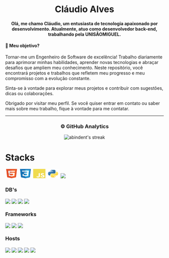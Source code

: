 <h1 align="center">Cláudio Alves</h1></h1>

<h4 align="center">Olá, me chamo Cláudio, um entusiasta de tecnologia apaixonado por desenvolvimento. Atualmente, atuo como desenvolvedor back-end, trabalhando pela UNISÃOMIGUEL.</h4>

<h4>🎯 Meu objetivo?</h4>
<p>Tornar-me um Engenheiro de Software de excelência! Trabalho diariamente para aprimorar minhas habilidades, aprender novas tecnologias e abraçar desafios que ampliem meu conhecimento. Neste repositório, você encontrará projetos e trabalhos que refletem meu progresso e meu compromisso com a evolução constante.</p>


Sinta-se à vontade para explorar meus projetos e contribuir com sugestões, dicas ou colaborações.

Obrigado por visitar meu perfil. Se você quiser entrar em contato ou saber mais sobre meu trabalho, fique à vontade para me contatar.

----

<h3 align="center">⚙️  GitHub Analytics</h3>

<div display="flex" align="center">
  <img alt="abindent's streak" src="https://github-readme-streak-stats.herokuapp.com?user=claudioavgo&theme=radical&locale=pt-br"/>
</div>

# Stacks
<div style="flex">
  <img  height="30" width="40" src="https://raw.githubusercontent.com/devicons/devicon/master/icons/html5/html5-original.svg">
  <img height="30" width="40" src="https://raw.githubusercontent.com/devicons/devicon/master/icons/css3/css3-original.svg">
  <img alt="Rafa-Js" height="30" width="40" src="https://raw.githubusercontent.com/devicons/devicon/master/icons/javascript/javascript-plain.svg">
  <img height="30" width="40" src="https://raw.githubusercontent.com/devicons/devicon/master/icons/python/python-original.svg">
  <img src="https://img.shields.io/badge/c-%2300599C.svg?style=for-the-badge&logo=c&logoColor=white">
</div>

### DB's
<div style="flex">
<img align="center" src="https://img.shields.io/badge/postgres-%23316192.svg?style=for-the-badge&logo=postgresql&logoColor=white)https://img.shields.io/badge/postgres-%23316192.svg?style=for-the-badge&logo=postgresql&logoColor=white">
<img align="center" src="https://img.shields.io/badge/MongoDB-%234ea94b.svg?style=for-the-badge&logo=mongodb&logoColor=white">
<img align="center" src="https://img.shields.io/badge/mysql-%2300f.svg?style=for-the-badge&logo=mysql&logoColor=white">
<img align="center" src="https://img.shields.io/badge/Supabase-3ECF8E?style=for-the-badge&logo=supabase&logoColor=white">
</div>

### Frameworks
<div style="flex">
  <img align="center" src="https://img.shields.io/badge/django-%23092E20.svg?style=for-the-badge&logo=django&logoColor=white">
  <img align="center" src="https://img.shields.io/badge/FastAPI-005571?style=for-the-badge&logo=fastapi">
  <img align="center" src="https://img.shields.io/badge/flask-%23000.svg?style=for-the-badge&logo=flask&logoColor=white">
</div>

### Hosts
<div style="flex">
  <img align="center" src="https://img.shields.io/badge/azure-%230072C6.svg?style=for-the-badge&logo=microsoftazure&logoColor=white">
  <img align="center" src="https://img.shields.io/badge/firebase-%23039BE5.svg?style=for-the-badge&logo=firebase">
  <img align="center" src="https://img.shields.io/badge/GoogleCloud-%234285F4.svg?style=for-the-badge&logo=google-cloud&logoColor=white">
  <img align="center" src="https://img.shields.io/badge/ovh-%23123F6D.svg?style=for-the-badge&logo=ovh&logoColor=#123F6D">
  <img align="center" src="https://img.shields.io/badge/vercel-%23000000.svg?style=for-the-badge&logo=vercel&logoColor=white">
</div>
